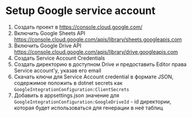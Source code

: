 # Setup Google service account

1. Создать проект в https://console.cloud.google.com/
2. Включить Google Sheets API https://console.cloud.google.com/apis/library/sheets.googleapis.com
3. Включить Google Drive API https://console.cloud.google.com/apis/library/drive.googleapis.com
4. Создать Service Account Credentials
5. Создать директорию в доступном Drive и предоставить Editor права Service account'у, указав его email
6. Скачать ключи для Service Account credential в формате JSON, содержимое положить в dotnet secrets
   как `GoogleIntegrationConfiguration:ClientSecrets`
7. Добавить в appsettings.json значение для `GoogleIntegrationConfiguration:GoogleDriveId` - id директории, которая будет
   использоваться для генерации в неё таблиц
